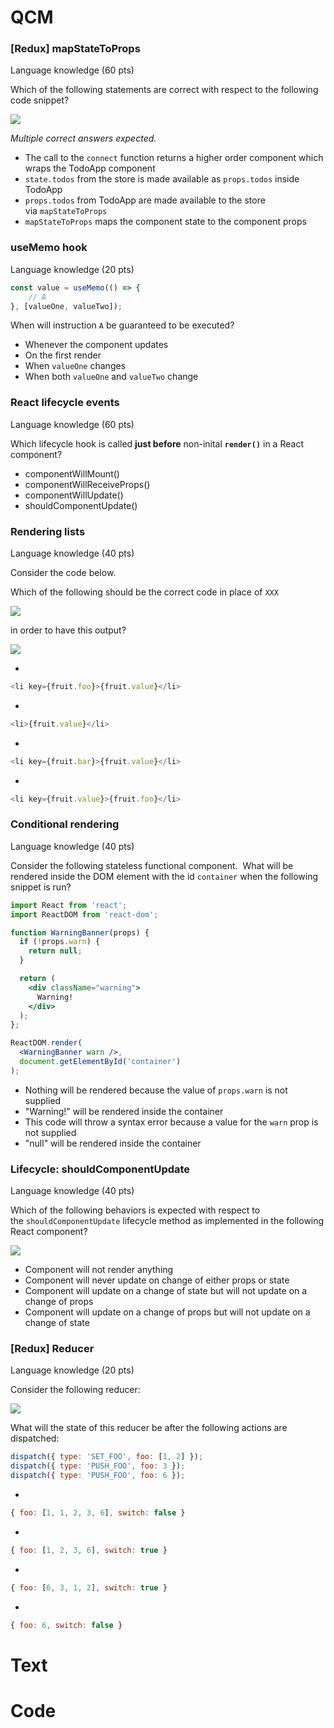 
# QCM

### [Redux] mapStateToProps
Language knowledge (60 pts)

Which of the following statements are correct with respect to the following code snippet?  
  
![](https://static.codingame.com/work/servlet/fileservlet?id=16025763570944)  
  
_Multiple correct answers expected._

- The call to the `connect` function returns a higher order component which wraps the TodoApp component
- `state.todos` from the store is made available as `props.todos` inside TodoApp
- `props.todos` from TodoApp are made available to the store via `mapStateToProps`
- `mapStateToProps` maps the component state to the component props

### useMemo hook
Language knowledge (20 pts)

```jsx
const value = useMemo(() => {
    // A
}, [valueOne, valueTwo]);
```

When will instruction `A` be guaranteed to be executed? 

- Whenever the component updates
- On the first render
- When `valueOne` changes
- When both `valueOne` and `valueTwo` change

### React lifecycle events
Language knowledge (60 pts)

Which lifecycle hook is called **just before** non-inital **`render()`** in a React component?

- componentWillMount()
- componentWillReceiveProps()
- componentWillUpdate()
- shouldComponentUpdate()

### Rendering lists
Language knowledge (40 pts)

Consider the code below.  
  
Which of the following should be the correct code in place of `XXX`  
  
![](https://static.codingame.com/work/servlet/fileservlet?id=16025717476248)  
  
in order to have this output?  
  
![](https://static.codingame.com/work/servlet/fileservlet?id=16025722398487)

- 
```javascript
<li key={fruit.foo}>{fruit.value}</li>
```

- 
```javascript
<li>{fruit.value}</li>
```

- 
```javascript
<li key={fruit.bar}>{fruit.value}</li>
```

- 
```javascript
<li key={fruit.value}>{fruit.foo}</li>
```

### Conditional rendering
Language knowledge (40 pts)

Consider the following stateless functional component.  What will be rendered inside the DOM element with the id `container` when the following snippet is run?

```jsx
import React from 'react';
import ReactDOM from 'react-dom';

function WarningBanner(props) {
  if (!props.warn) {
    return null;
  }

  return (
    <div className="warning">
      Warning!
    </div>
  );
};

ReactDOM.render(
  <WarningBanner warn />,
  document.getElementById('container')
);
```

- Nothing will be rendered because the value of `props.warn` is not supplied
- "Warning!" will be rendered inside the container
- This code will throw a syntax error because a value for the `warn` prop is not supplied
- "null" will be rendered inside the container

### Lifecycle: shouldComponentUpdate
Language knowledge (40 pts)

Which of the following behaviors is expected with respect to the `shouldComponentUpdate` lifecycle method as implemented in the following React component?  
  
![](https://static.codingame.com/work/servlet/fileservlet?id=16025027500812)

- Component will not render anything
- Component will never update on change of either props or state
- Component will update on a change of state but will not update on a change of props
- Component will update on a change of props but will not update on a change of state

### [Redux] Reducer
Language knowledge (20 pts)

Consider the following reducer:  
  
![](https://static.codingame.com/work/servlet/fileservlet?id=16025595313719)  
  
What will the state of this reducer be after the following actions are dispatched:

```javascript
dispatch({ type: 'SET_FOO', foo: [1, 2] }); 
dispatch({ type: 'PUSH_FOO', foo: 3 }); 
dispatch({ type: 'PUSH_FOO', foo: 6 });
```

- 
```javascript
{ foo: [1, 1, 2, 3, 6], switch: false }
```

- 
```javascript
{ foo: [1, 2, 3, 6], switch: true }
```

- 
```javascript
{ foo: [6, 3, 1, 2], switch: true }
```

- 
```javascript
{ foo: 6, switch: false }
```

# Text

# Code
